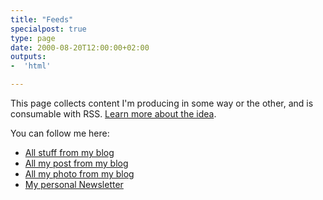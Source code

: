 ```yaml
---
title: "Feeds"
specialpost: true
type: page
date: 2000-08-20T12:00:00+02:00
outputs:
-  'html'

---
```

This page collects content I'm producing in some way or the other, and is consumable with RSS.
[Learn more about the idea](https://marcus.io/blog/making-rss-more-visible-again-with-slash-feeds).

You can follow me here:

* [All stuff from my blog](/index.xml)
* [All my post from my blog](/post/index.xml)
* [All my photo from my blog](/photos/index.xml)
* [My personal Newsletter](https://newsletter.digitaltearoom.com/index.xml)
